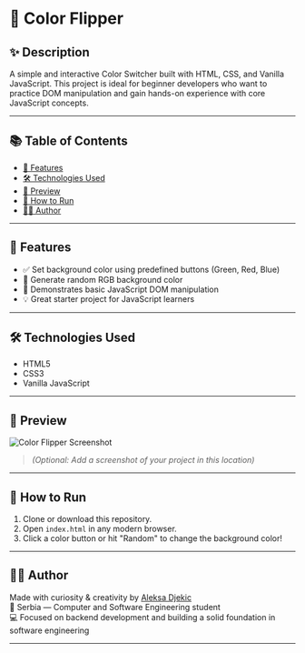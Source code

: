 # 🎨 Color Flipper

## ✨ Description
A simple and interactive Color Switcher built with HTML, CSS, and Vanilla JavaScript.
This project is ideal for beginner developers who want to practice DOM manipulation and gain hands-on experience with core JavaScript concepts.

---

## 📚 Table of Contents

- [🎯 Features](#-features)
- [🛠 Technologies Used](#-technologies-used)
- [📸 Preview](#-preview)
- [🚀 How to Run](#-how-to-run)
- [🙋‍♂️ Author](#-author)

---

## 🎯 Features

- ✅ Set background color using predefined buttons (Green, Red, Blue)
- 🎲 Generate random RGB background color
- 🧠 Demonstrates basic JavaScript DOM manipulation
- 💡 Great starter project for JavaScript learners

---

## 🛠 Technologies Used

- HTML5
- CSS3
- Vanilla JavaScript

---

## 📸 Preview

![Color Flipper Screenshot](screenshot.png)  
> *(Optional: Add a screenshot of your project in this location)*

---

## 🚀 How to Run

1. Clone or download this repository.
2. Open `index.html` in any modern browser.
3. Click a color button or hit "Random" to change the background color!

---

## 🙋‍♂️ Author

Made with curiosity & creativity by [Aleksa Djekic](https://github.com/yourusername)  
📍 Serbia — Computer and Software Engineering student  
💻 Focused on backend development and building a solid foundation in software engineering

---

